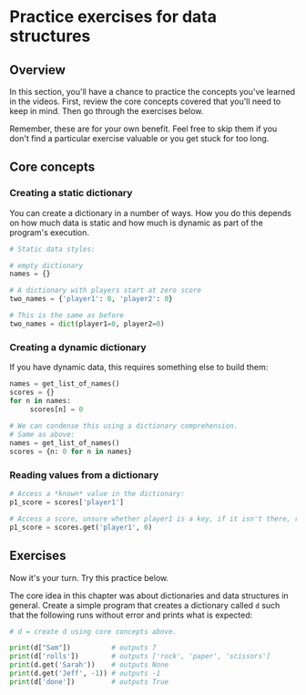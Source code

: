 # Practice exercises for data structures

## Overview

In this section, you'll have a chance to practice the concepts you've learned in the videos. First, review the core concepts covered that you'll need to keep in mind. Then go through the exercises below. 

Remember, these are for your own benefit. Feel free to skip them if you don't find a particular exercise valuable or you get stuck for too long.

## Core concepts

### Creating a static dictionary

You can create a dictionary in a number of ways. How you do this depends on how much data is static and how much is dynamic as part of the program's execution.

```python
# Static data styles:

# empty dictionary
names = {}

# A dictionary with players start at zero score
two_names = {'player1': 0, 'player2': 0} 

# This is the same as before
two_names = dict(player1=0, player2=0) 
```

### Creating a dynamic dictionary

If you have dynamic data, this requires something else to build them:

```python
names = get_list_of_names()
scores = {}
for n in names:
     scores[n] = 0
     
# We can condense this using a dictionary comprehension. 
# Same as above:
names = get_list_of_names()
scores = {n: 0 for n in names} 
```

### Reading values from a dictionary

```python
# Access a *known* value in the dictionary:
p1_score = scores['player1']

# Access a score, unsure whether player1 is a key, if it isn't there, return 0.
p1_score = scores.get('player1', 0)
```

## Exercises

Now it's your turn. Try this practice below.

The core idea in this chapter was about dictionaries and data structures in general. Create a simple program that creates a dictionary called `d` such that the following runs without error and prints what is expected:

```python
# d = create d using core concepts above.

print(d["Sam"])          # outputs 7
print(d['rolls'])        # outputs ['rock', 'paper', 'scissors']
print(d.get('Sarah'))    # outputs None
print(d.get('Jeff', -1)) # outputs -1
print(d['done'])         # outputs True
```
